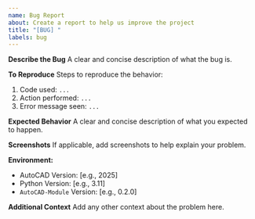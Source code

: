 ```yaml
---
name: Bug Report
about: Create a report to help us improve the project
title: "[BUG] "
labels: bug
---
```


**Describe the Bug**
A clear and concise description of what the bug is.

**To Reproduce**
Steps to reproduce the behavior:
1.  Code used: `...`
2.  Action performed: `...`
3.  Error message seen: `...`

**Expected Behavior**
A clear and concise description of what you expected to happen.

**Screenshots**
If applicable, add screenshots to help explain your problem.

**Environment:**
 - AutoCAD Version: [e.g., 2025]
 - Python Version: [e.g., 3.11]
 - `AutoCAD-Module` Version: [e.g., 0.2.0]

**Additional Context**
Add any other context about the problem here.